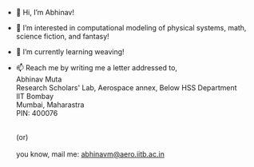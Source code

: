 - 👋 Hi, I’m Abhinav!
- 👀 I’m interested in computational modeling of physical systems, math, science fiction, and fantasy!
- 🌱 I’m currently learning weaving!
- 📫 Reach me by writing me a letter addressed to,<br/>
    Abhinav Muta<br/>
    Research Scholars' Lab, Aerospace annex, Below HSS Department<br/>
    IIT Bombay<br/>
    Mumbai, Maharastra<br/>
    PIN: 400076<br/><br/>
    
    (or)<br/>
    <br/>
    you know, mail me: abhinavm@aero.iitb.ac.in

<!---
abhinavmuta/abhinavmuta is a ✨ special ✨ repository because its `README.md` (this file) appears on your GitHub profile.
You can click the Preview link to take a look at your changes.
--->
